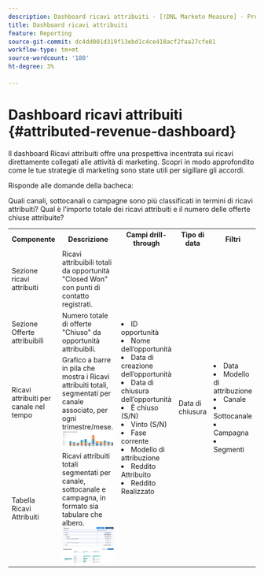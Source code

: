 ```yaml
---
description: Dashboard ricavi attribuiti - [!DNL Marketo Measure] - Prodotto
title: Dashboard ricavi attribuiti
feature: Reporting
source-git-commit: dc4dd001d319f13ebd1c4ce418acf2faa27cfe81
workflow-type: tm+mt
source-wordcount: '180'
ht-degree: 3%

---
```


# Dashboard ricavi attribuiti {#attributed-revenue-dashboard}

Il dashboard Ricavi attribuiti offre una prospettiva incentrata sui ricavi direttamente collegati alle attività di marketing. Scopri in modo approfondito come le tue strategie di marketing sono state utili per sigillare gli accordi.

Risponde alle domande della bacheca:

Quali canali, sottocanali o campagne sono più classificati in termini di ricavi attribuiti?
Qual è l’importo totale dei ricavi attribuiti e il numero delle offerte chiuse attribuite?

<table style="table-layout:auto"> 
<tbody>
  <tr> 
   <th>Componente</th> 
   <th>Descrizione</th>
   <th>Campi drill-through</th>
   <th>Tipo di data</th>
   <th>Filtri</th>
  </tr>
  <tr>
    <td>Sezione ricavi attribuiti</td>
    <td>Ricavi attribuibili totali da opportunità "Closed Won" con punti di contatto registrati.</td>
    <td rowspan="6"><li>ID opportunità</li>
<li>Nome dell’opportunità</li>
<li>Data di creazione dell’opportunità</li>
<li>Data di chiusura dell’opportunità</li>
<li>È chiuso (S/N)</li>
<li>Vinto (S/N)</li>
<li>Fase corrente</li>
<li>Modello di attribuzione</li>
<li>Reddito Attribuito</li>
<li>Reddito Realizzato</li></td>
    <td rowspan="6">Data di chiusura</td>
    <td rowspan="6"><li>Data</li>
<li>Modello di attribuzione</li>
<li>Canale</li>
<li>Sottocanale</li>
<li>Campagna</li>
<li>Segmenti</li></td>
  </tr>
  <tr>
    <td>Sezione Offerte attribuibili</td>
    <td>Numero totale di offerte "Chiuso" da opportunità attribuibili.</td>
  </tr>
  <tr>
    <td>Ricavi attribuiti per canale nel tempo</td>
    <td>Grafico a barre in pila che mostra i Ricavi attribuiti totali, segmentati per canale associato, per ogni trimestre/mese.
    <br/><img src="assets/attributed-revenue-dashboard-1.png" width="600"></td>
  </tr>
  <tr>
    <td>Tabella Ricavi Attribuiti</td>
    <td>Ricavi attribuiti totali segmentati per canale, sottocanale e campagna, in formato sia tabulare che albero.
    <br/><img src="assets/attributed-revenue-dashboard-2.png" width="600">
    <br/><img src="assets/attributed-revenue-dashboard-3.png" width="600"></td>
  </tr>
  </tr>
</tbody>
</table>
